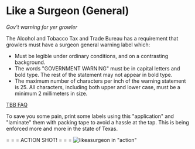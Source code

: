 # Like a Surgeon (General)

*Gov't warning for yer growler*

The Alcohol and Tobacco Tax and Trade Bureau has a requirement that growlers must have a surgeon general warning label which: 
 * Must be legible under ordinary conditions, and on a contrasting background.
 * The words "GOVERNMENT WARNING" must be in capital letters and bold type. The rest of the statement may not appear in bold type.
 * The maximum number of characters per inch of the warning statement is 25. All characters, including both upper and lower case, must be a minimum 2 millimeters in size.
 
[TBB FAQ](http://www.ttb.gov/beer/beer-faqs.shtml#b9)

To save you some pain, print some labels using this "application" and "laminate" them with packing tape to avoid a hassle at the tap. This is being enforced more and more in the state of Texas.

 = = = ACTION SHOT! = = =
 ![likeasurgeon in "action"](https://pbs.twimg.com/media/COQko57UEAA4uTr.jpg:large)
